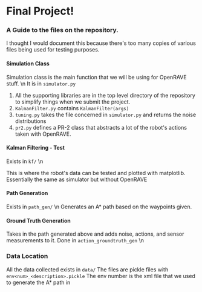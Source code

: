 # Final Project!

### A Guide to the files on the repository.
I thought I would document this because there's too many copies of various files being used for testing purposes.

#### Simulation Class
Simulation class is the main function that we will be using for OpenRAVE stuff. \n
It is in `simulator.py`
1. All the supporting libraries are in the top level directory of the repository to simplify things when we submit the project.
2. `KalmanFilter.py` contains `KalmanFilter(args)` 
3. `tuning.py` takes the file concerned in `simulator.py` and returns the noise distributions
4. `pr2.py` defines a PR-2 class that abstracts a lot of the robot's actions taken with OpenRAVE.

#### Kalman Filtering - Test
Exists in `kf/` \n

This is where the robot's data can be tested and plotted with matplotlib. Essentially the same as simulator but without OpenRAVE

#### Path Generation
Exists in `path_gen/` \n
Generates an A\* path based on the waypoints given.

#### Ground Truth Generation
Takes in the path generated above and adds noise, actions, and sensor measurements to it. Done in `action_groundtruth_gen` \n

### Data Location
All the data collected exists in `data/`
The files are pickle files with `env<num>_<description>.pickle` The env number is the xml file that we used to generate the A\* path in
